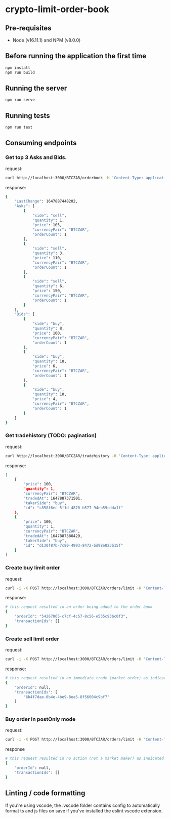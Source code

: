 # crypto-limit-order-book


## Pre-requisites
- Node (v16.11.1) and NPM (v8.0.0)

## Before running the application the first time
```bash
npm install
npm run build
```

## Running the server
```bash
npm run serve
```

## Running tests
```bash
npm run test
```

## Consuming endpoints

### Get top 3 Asks and Bids.

request:
```bash
curl http://localhost:3000/BTCZAR/orderbook -H 'Content-Type: application/json'
```
response:
```bash
{
    "LastChange": 1647887448202,
    "Asks": [
        {
            "side": "sell",
            "quantity": 1,
            "price": 105,
            "currencyPair": "BTCZAR",
            "orderCount": 1
        },
        {
            "side": "sell",
            "quantity": 3,
            "price": 110,
            "currencyPair": "BTCZAR",
            "orderCount": 1
        },
        {
            "side": "sell",
            "quantity": 6,
            "price": 150,
            "currencyPair": "BTCZAR",
            "orderCount": 1
        }
    ],
    "Bids": [
        {
            "side": "buy",
            "quantity": 8,
            "price": 100,
            "currencyPair": "BTCZAR",
            "orderCount": 1
        },
        {
            "side": "buy",
            "quantity": 10,
            "price": 6,
            "currencyPair": "BTCZAR",
            "orderCount": 1
        },
        {
            "side": "buy",
            "quantity": 10,
            "price": 4,
            "currencyPair": "BTCZAR",
            "orderCount": 1
        }
    ]
}
```


### Get tradehistory (TODO: pagination)

request:
```bash
curl http://localhost:3000/BTCZAR/tradehistory -H 'Content-Type: application/json'
```

response:
```bash
[
    {
        "price": 100,
        "quantity": 1,
        "currencyPair": "BTCZAR",
        "tradedAt": 1647887371501,
        "takerSide": "buy",
        "id": "c858f6ec-5f1d-4870-b577-94eb59cdda1f"
    },
    {
        "price": 100,
        "quantity": 1,
        "currencyPair": "BTCZAR",
        "tradedAt": 1647887380429,
        "takerSide": "buy",
        "id": "d130f87b-7c80-4993-8472-bd98e023b15f"
    }
]
```

### Create buy limit order

request:
```bash
curl -i -X POST http://localhost:3000/BTCZAR/orders/limit -H 'Content-Type: application/json' -d '{ "quantity": 1, "price": 1, "side": "buy" }'
```

response:
```bash
# this request resulted in an order being added to the order book
{
    "orderId": "54267065-c7cf-4c57-8c56-e535c93bc0f3",
    "transactionIds": []
}
```

### Create sell limit order

request:
```bash
curl -i -X POST http://localhost:3000/BTCZAR/orders/limit -H 'Content-Type: application/json' -d '{ "quantity": 1, "price": 1, "side": "sell" }'
```

response:
```bash
# this request resulted in an immediate trade (market order) as indicated by null orderId (no order added to book) and populated transactionIds list
{
    "orderId": null,
    "transactionIds": [
        "6b4f7dae-0b4e-4be9-8ea5-8f56004c9bf7"
    ]
}
```
### Buy order in postOnly mode

request:
```bash
curl -i -X POST http://localhost:3000/BTCZAR/orders/limit -H 'Content-Type: application/json' -d '{ "quantity": 1, "price": 1, "side": "buy", "postOnly": true }'
```

response
```bash
# this request resulted in no action (not a market maker) as indicated by null orderId and empty transacstionIds list
{
    "orderId": null,
    "transactionIds": []
}
```

## Linting / code formatting
If you're using vscode, the .vscode folder contains config to automatically format ts and js files on save if you've installed the eslint vscode extension.

